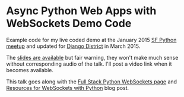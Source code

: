 # Async Python Web Apps with WebSockets Demo Code
Example code for my live coded demo at the January 2015
[SF Python meetup](http://www.meetup.com/sfpython/events/219577721/) 
and updated for
[Django District](http://www.meetup.com/django-district/events/220439364/) 
in March 2015.

The [slides are available](http://www.mattmakai.com/presentations/2015-sfpython-websockets.html)
but fair warning, they won't make much sense without corresponding audio
of the talk. I'll post a video link when it becomes available.

This talk goes along with the 
[Full Stack Python WebSockets page](http://www.fullstackpython.com/websockets.html)
and
[Resources for WebSockets with Python](http://www.mattmakai.com/websockets-python-resources.html) 
blog post.
